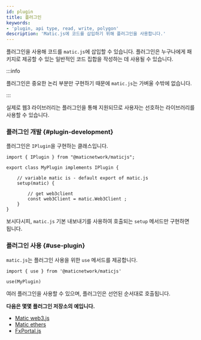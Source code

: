 ```yaml
---
id: plugin
title: 플러그인
keywords:
- 'plugin, api type, read, write, polygon'
description: 'Matic.js에 코드를 삽입하기 위해 플러그인을 사용합니다.'
---
```


플러그인을 사용해 코드를 `matic.js`에 삽입할 수 있습니다. 플러그인은 누구나에게 패키지로 제공할 수 있는 일반적인 코드 집합을 작성하는 데 사용될 수 있습니다.

:::info

플러그인은 중요한 논리 부분만 구현하기 때문에 `matic.js`는 가벼울 수밖에 없습니다.

:::

실제로 웹3 라이브러리는 플러그인을 통해 지원되므로 사용자는 선호하는 라이브러리를 사용할 수 있습니다.

### 플러그인 개발 {#plugin-development}

플러그인은 `IPlugin`을 구현하는 클래스입니다.

```
import { IPlugin } from "@maticnetwork/maticjs";

export class MyPlugin implements IPlugin {

    // variable matic is - default export of matic.js
    setup(matic) {

        // get web3client
        const web3Client = matic.Web3Client ;
    }
}
```

보시다시피, `matic.js` 기본 내보내기를 사용하여 호출되는 `setup` 메서드만 구현하면 됩니다.

### 플러그인 사용 {#use-plugin}

`matic.js`는 플러그인 사용을 위한 `use` 메서드를 제공합니다.

```
import { use } from '@maticnetwork/maticjs'

use(MyPlugin)
```

여러 플러그인을 사용할 수 있으며, 플러그인은 선언된 순서대로 호출됩니다.

**다음은 몇몇 플러그인 저장소의 예입니다.**

- [Matic web3.js](https://github.com/maticnetwork/maticjs-web3)
- [Matic ethers](https://github.com/maticnetwork/maticjs-ethers)
- [FxPortal.js](https://github.com/maticnetwork/fx-portal.js)
